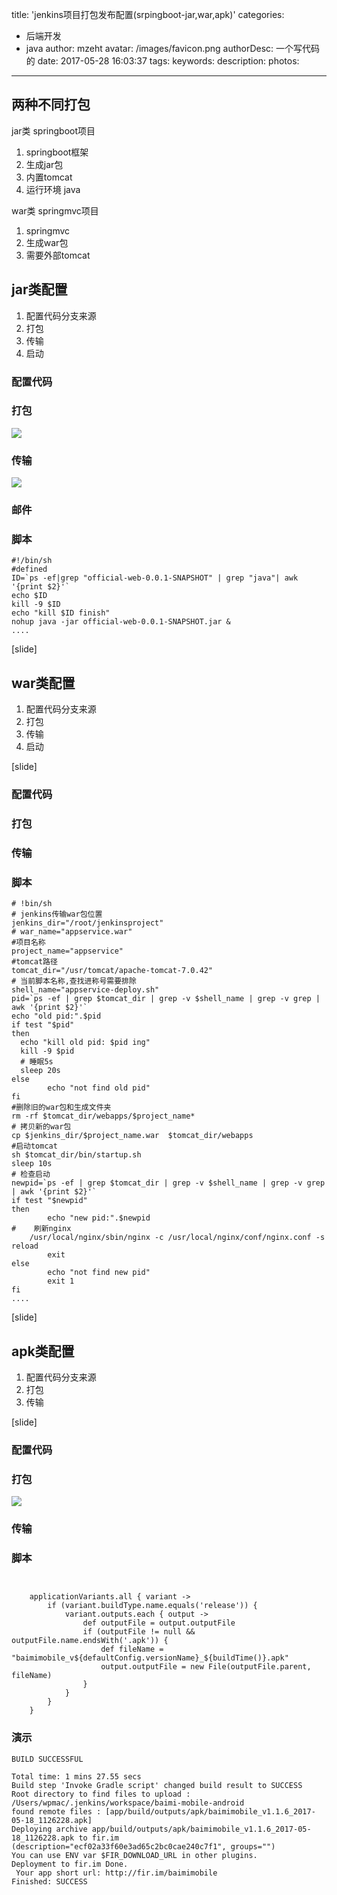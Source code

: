 title: 'jenkins项目打包发布配置(srpingboot-jar,war,apk)'
categories:
  - 后端开发
  - java
author: mzeht
avatar: /images/favicon.png
authorDesc: 一个写代码的
date: 2017-05-28 16:03:37
tags:
keywords:
description:
photos:
---
## 两种不同打包
jar类 springboot项目
1. springboot框架
2. 生成jar包
3. 内置tomcat
4. 运行环境 java

war类 springmvc项目
1. springmvc
2. 生成war包
3. 需要外部tomcat


## jar类配置
1. 配置代码分支来源
2. 打包
3. 传输
4. 启动


### 配置代码
### 打包
![](http://7xqtsx.com1.z0.glb.clouddn.com/17-5-28/33852371.jpg)
### 传输
![](http://7xqtsx.com1.z0.glb.clouddn.com/17-5-28/21535521.jpg)
### 邮件

### 脚本

```
#!/bin/sh
#defined
ID=`ps -ef|grep "official-web-0.0.1-SNAPSHOT" | grep "java"| awk '{print $2}'`
echo $ID
kill -9 $ID
echo "kill $ID finish"
nohup java -jar official-web-0.0.1-SNAPSHOT.jar &
....
```

[slide]
## war类配置
1. 配置代码分支来源
2. 打包
3. 传输
4. 启动

[slide]
### 配置代码

### 打包

### 传输

### 脚本

```
# !bin/sh
# jenkins传输war包位置
jenkins_dir="/root/jenkinsproject"
# war_name="appservice.war"
#项目名称
project_name="appservice"
#tomcat路径
tomcat_dir="/usr/tomcat/apache-tomcat-7.0.42"
# 当前脚本名称,查找进称号需要排除
shell_name="appservice-deploy.sh"
pid=`ps -ef | grep $tomcat_dir | grep -v $shell_name | grep -v grep | awk '{print $2}'`
echo "old pid:".$pid
if test "$pid"
then
  echo "kill old pid: $pid ing"
  kill -9 $pid
  # 睡眠5s
  sleep 20s
else
        echo "not find old pid"
fi
#删除旧的war包和生成文件夹
rm -rf $tomcat_dir/webapps/$project_name*
# 拷贝新的war包
cp $jenkins_dir/$project_name.war  $tomcat_dir/webapps
#启动tomcat
sh $tomcat_dir/bin/startup.sh
sleep 10s
# 检查启动
newpid=`ps -ef | grep $tomcat_dir | grep -v $shell_name | grep -v grep | awk '{print $2}'`
if test "$newpid"
then
        echo "new pid:".$newpid
#    刷新nginx
    /usr/local/nginx/sbin/nginx -c /usr/local/nginx/conf/nginx.conf -s reload
        exit
else
        echo "not find new pid"
        exit 1
fi
....
```

[slide]

## apk类配置

1. 配置代码分支来源
2. 打包
3. 传输

[slide]
### 配置代码

### 打包
![](http://7xqtsx.com1.z0.glb.clouddn.com/17-5-28/67349864.jpg)

### 传输




### 脚本

```


    applicationVariants.all { variant ->
        if (variant.buildType.name.equals('release')) {
            variant.outputs.each { output ->
                def outputFile = output.outputFile
                if (outputFile != null && outputFile.name.endsWith('.apk')) {
                    def fileName = "baimimobile_v${defaultConfig.versionName}_${buildTime()}.apk"
                    output.outputFile = new File(outputFile.parent, fileName)
                }
            }
        }
    }
```
### 演示

```
BUILD SUCCESSFUL

Total time: 1 mins 27.55 secs
Build step 'Invoke Gradle script' changed build result to SUCCESS
Root directory to find files to upload : /Users/wpmac/.jenkins/workspace/baimi-mobile-android
found remote files : [app/build/outputs/apk/baimimobile_v1.1.6_2017-05-18_1126228.apk]
Deploying archive app/build/outputs/apk/baimimobile_v1.1.6_2017-05-18_1126228.apk to fir.im (description="ecf02a33f60e3ad65c2bc0cae240c7f1", groups="")
You can use ENV var $FIR_DOWNLOAD_URL in other plugins.
Deployment to fir.im Done.
 Your app short url: http://fir.im/baimimobile
Finished: SUCCESS
```







